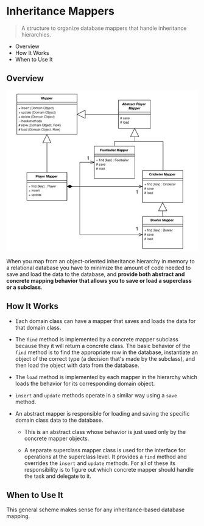 # Inheritance Mappers

> A structure to organize database mappers that handle inheritance hierarchies.

* Overview
* How It Works
* When to Use It

## Overview

![](2021-07-28-00-14-51.png)

When you map from an object-oriented inheritance hierarchy in memory to a relational database you have to minimize the amount of code needed to save and load the data to the database, and **provide both abstract and concrete mapping behavior that allows you to save or load a superclass or a subclass**.

## How It Works

* Each domain class can have a mapper that saves and loads the data for that domain class.

* The `find` method is implemented by a concrete mapper subclass because they it will return a concrete class. The basic behavior of the `find` method is to find the appropriate row in the database, instantiate an object of the correct type (a decision that's made by the subclass), and then load the object with data from the database.

* The `load` method is implemented by each mapper in the hierarchy which loads the behavior for its corresponding domain object.

* `insert` and `update` methods operate in a similar way using a `save` method.

* An abstract mapper is responsible for loading and saving the specific domain class data to the database.

  * This is an abstract class whose behavior is just used only by the concrete mapper objects.
  
  * A separate superclass mapper class is used for the interface for operations at the superclass level. It provides a `find` method and overrides the `insert` and `update` methods. For all of these its responsibility is to figure out which concrete mapper should handle the task and delegate to it.

## When to Use It

This general scheme makes sense for any inheritance-based database mapping.
